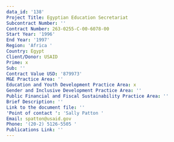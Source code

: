 ```yaml
---
data_id: '138'
Project Title: Egyptian Education Secretariat
Subcontract Number: ''
Contract Number: 263-0255-C-00-6078-00
Start Year: '1996'
End Year: '1997'
Region: 'Africa '
Country: Egypt
Client/Donor: USAID
Prime: x
Sub: ''
Contract Value USD: '879973'
M&E Practice Area: ''
Education and Youth Development Practice Area: x
Gender and Inclusive Development Practice Area: ''
Public Financial and Fiscal Sustainability Practice Area: ''
Brief Description: ''
Link to the document file: ''
'Point of contact ': 'Sally Patton '
Email: spatton@usaid.gov
Phone: '(20-2) 5126-5505 '
Publications Link: ''
---
```

